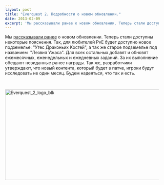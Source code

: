 ```yaml
---
layout: post
title: "Everquest 2. Подробности о новом обновлении."
date: 2013-02-09
excerpt: 'Мы рассказывали ранее о новом обновлении. Теперь стали доступны некоторые пояснения. Так, для любителей PvE будет доступно новое подземелье...'
---
```


Мы <a href="http://gamersoul.ru/everquest-2-%D1%87%D1%82%D0%BE-%D0%BD%D0%B0%D0%BC-%D0%B3%D0%BE%D1%82%D0%BE%D0%B2%D0%B8%D1%82-%D0%BF%D0%B0%D1%82%D1%87-%D0%B3%D1%80%D1%8F%D0%B4%D1%83%D1%89%D0%B8%D0%B9/">рассказывали ранее</a> о новом обновлении. Теперь стали доступны некоторые пояснения. Так, для любителей PvE будет доступно новое подземелье: "Утес Драконьих Костей", а так же старое подземелье под названием  "Лезвия Ужаса". Для всех остальных добавят и обновят ежемесячных, еженедельных и ежедневных заданий. За их выполнение обещают невиданные ранее награды. Так же, разработчики утверждают, что новый контента, который будет в патче, игроки будут исследовать не один месяц. Будем надеяться, что так и есть.

&nbsp;

<a href="http://gamersoul.ru/wp-content/uploads/2013/02/Everquest_2_logo_blk.jpg"><img class="wp-image-1204 aligncenter" alt="Everquest_2_logo_blk" src="http://gamersoul.ru/wp-content/uploads/2013/02/Everquest_2_logo_blk.jpg" width="691" height="298" /></a>
